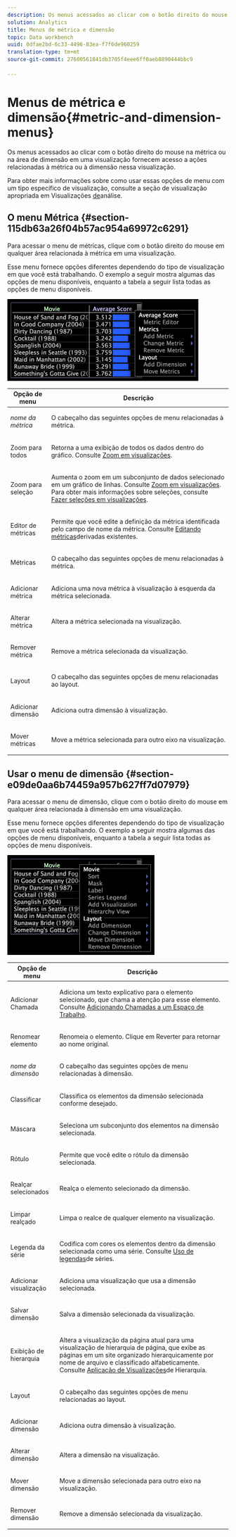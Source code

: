 ```yaml
---
description: Os menus acessados ao clicar com o botão direito do mouse na métrica ou na área de dimensão em uma visualização fornecem acesso a ações relacionadas à métrica ou à dimensão nessa visualização.
solution: Analytics
title: Menus de métrica e dimensão
topic: Data workbench
uuid: 0dfae2bd-6c33-4496-83ea-f7f6de960259
translation-type: tm+mt
source-git-commit: 27600561841db3705f4eee6ff0aeb8890444bbc9

---
```



# Menus de métrica e dimensão{#metric-and-dimension-menus}

Os menus acessados ao clicar com o botão direito do mouse na métrica ou na área de dimensão em uma visualização fornecem acesso a ações relacionadas à métrica ou à dimensão nessa visualização.

Para obter mais informações sobre como usar essas opções de menu com um tipo específico de visualização, consulte a seção de visualização apropriada em Visualizações [de](../../../home/c-get-started/c-analysis-vis/c-analysis-vis.md)análise.

## O menu Métrica {#section-115db63a26f04b57ac954a69972c6291}

Para acessar o menu de métricas, clique com o botão direito do mouse em qualquer área relacionada à métrica em uma visualização.

Esse menu fornece opções diferentes dependendo do tipo de visualização em que você está trabalhando. O exemplo a seguir mostra algumas das opções de menu disponíveis, enquanto a tabela a seguir lista todas as opções de menu disponíveis.

![](assets/mnu_Metric.png)

<table id="table_81EFAC2D754843DD98C2DDF81A35A2B4"> 
 <thead> 
  <tr> 
   <th colname="col1" class="entry"> Opção de menu </th> 
   <th colname="col2" class="entry"> Descrição </th> 
  </tr> 
 </thead>
 <tbody> 
  <tr> 
   <td colname="col1"> <i>nome da métrica</i> </td> 
   <td colname="col2"> <p>O cabeçalho das seguintes opções de menu relacionadas à métrica. </p> </td> 
  </tr> 
  <tr> 
   <td colname="col1"> <p>Zoom para todos </p> </td> 
   <td colname="col2"> <p>Retorna a uma exibição de todos os dados dentro do gráfico. Consulte <a href="../../../home/c-get-started/c-vis/c-zoom-vis.md#concept-7e33670bb5344f78a316f1a84cc20530"> Zoom em visualizações</a>. </p> </td> 
  </tr> 
  <tr> 
   <td colname="col1"> <p>Zoom para seleção </p> </td> 
   <td colname="col2"> <p>Aumenta o zoom em um subconjunto de dados selecionado em um gráfico de linhas. Consulte <a href="../../../home/c-get-started/c-vis/c-zoom-vis.md#concept-7e33670bb5344f78a316f1a84cc20530"> Zoom em visualizações</a>. Para obter mais informações sobre seleções, consulte <a href="../../../home/c-get-started/c-vis/c-sel-vis/c-sel-vis.md#concept-012870ec22c7476e9afbf3b8b2515746"> Fazer seleções em visualizações</a>. </p> </td> 
  </tr> 
  <tr> 
   <td colname="col1"> <p>Editor de métricas </p> </td> 
   <td colname="col2"> <p>Permite que você edite a definição da métrica identificada pelo campo de nome da métrica. Consulte <a href="../../../home/c-get-started/c-admin-intrf/c-prof-mgr/c-drvd-mtrcs.md#section-db6d924cf4e14bcc8d57cfe1059fc797"> Editando métricas</a>derivadas existentes. </p> </td> 
  </tr> 
  <tr> 
   <td colname="col1"> <p>Métricas </p> </td> 
   <td colname="col2"> <p>O cabeçalho das seguintes opções de menu relacionadas à métrica. </p> </td> 
  </tr> 
  <tr> 
   <td colname="col1"> <p>Adicionar métrica </p> </td> 
   <td colname="col2"> <p>Adiciona uma nova métrica à visualização à esquerda da métrica selecionada. </p> </td> 
  </tr> 
  <tr> 
   <td colname="col1"> <p>Alterar métrica </p> </td> 
   <td colname="col2"> <p>Altera a métrica selecionada na visualização. </p> </td> 
  </tr> 
  <tr> 
   <td colname="col1"> <p>Remover métrica </p> </td> 
   <td colname="col2"> <p>Remove a métrica selecionada da visualização. </p> </td> 
  </tr> 
  <tr> 
   <td colname="col1"> <p>Layout </p> </td> 
   <td colname="col2"> <p>O cabeçalho das seguintes opções de menu relacionadas ao layout. </p> </td> 
  </tr> 
  <tr> 
   <td colname="col1"> <p>Adicionar dimensão </p> </td> 
   <td colname="col2"> <p>Adiciona outra dimensão à visualização. </p> </td> 
  </tr> 
  <tr> 
   <td colname="col1"> <p>Mover métricas </p> </td> 
   <td colname="col2"> <p>Move a métrica selecionada para outro eixo na visualização. </p> </td> 
  </tr> 
 </tbody> 
</table>

## Usar o menu de dimensão {#section-e09de0aa6b74459a957b627ff7d07979}

Para acessar o menu de dimensão, clique com o botão direito do mouse em qualquer área relacionada à dimensão em uma visualização.

Esse menu fornece opções diferentes dependendo do tipo de visualização em que você está trabalhando. O exemplo a seguir mostra algumas das opções de menu disponíveis, enquanto a tabela a seguir lista todas as opções de menu disponíveis.

![](assets/mnu_Dimension.png)

<table id="table_D8BB675B710B48A783B1C9EB206033E9"> 
 <thead> 
  <tr> 
   <th colname="col1" class="entry"> Opção de menu </th> 
   <th colname="col2" class="entry"> Descrição </th> 
  </tr> 
 </thead>
 <tbody> 
  <tr> 
   <td colname="col1"> <p>Adicionar Chamada </p> </td> 
   <td colname="col2"> <p>Adiciona um texto explicativo para o elemento selecionado, que chama a atenção para esse elemento. Consulte <a href="../../../home/c-get-started/c-vis/c-call-wkspc.md#concept-212b09e763044d938987b4a9c658adc0"> Adicionando Chamadas a um Espaço de Trabalho</a>. </p> </td> 
  </tr> 
  <tr> 
   <td colname="col1"> <p>Renomear elemento </p> </td> 
   <td colname="col2"> <p>Renomeia o elemento. Clique em <span class="uicontrol"> Reverter</span> para retornar ao nome original. </p> </td> 
  </tr> 
  <tr> 
   <td colname="col1"> <p><i>nome da dimensão</i> </p> </td> 
   <td colname="col2"> <p>O cabeçalho das seguintes opções de menu relacionadas à dimensão. </p> </td> 
  </tr> 
  <tr> 
   <td colname="col1"> <p>Classificar </p> </td> 
   <td colname="col2"> <p>Classifica os elementos da dimensão selecionada conforme desejado. </p> </td> 
  </tr> 
  <tr> 
   <td colname="col1"> <p>Máscara </p> </td> 
   <td colname="col2"> <p>Seleciona um subconjunto dos elementos na dimensão selecionada. </p> </td> 
  </tr> 
  <tr> 
   <td colname="col1"> <p>Rótulo </p> </td> 
   <td colname="col2"> <p>Permite que você edite o rótulo da dimensão selecionada. </p> </td> 
  </tr> 
  <tr> 
   <td colname="col1"> <p>Realçar selecionados </p> </td> 
   <td colname="col2"> <p>Realça o elemento selecionado da dimensão. </p> </td> 
  </tr> 
  <tr> 
   <td colname="col1"> <p>Limpar realçado </p> </td> 
   <td colname="col2"> <p>Limpa o realce de qualquer elemento na visualização. </p> </td> 
  </tr> 
  <tr> 
   <td colname="col1"> <p>Legenda da série </p> </td> 
   <td colname="col2"> <p>Codifica com cores os elementos dentro da dimensão selecionada como uma série. Consulte <a href="../../../home/c-get-started/c-analysis-vis/c-tables/c-srs-leg.md#concept-c48042a705524bc4b63cd6f24874cc12"> Uso de legendas</a>de séries. </p> </td> 
  </tr> 
  <tr> 
   <td colname="col1"> <p>Adicionar visualização </p> </td> 
   <td colname="col2"> <p>Adiciona uma visualização que usa a dimensão selecionada. </p> </td> 
  </tr> 
  <tr> 
   <td colname="col1"> <p>Salvar dimensão </p> </td> 
   <td colname="col2"> <p>Salva a dimensão selecionada da visualização. </p> </td> 
  </tr> 
  <tr> 
   <td colname="col1"> <p>Exibição de hierarquia </p> </td> 
   <td colname="col2"> <p>Altera a visualização da página atual para uma visualização de hierarquia de página, que exibe as páginas em um site organizado hierarquicamente por nome de arquivo e classificado alfabeticamente. Consulte <a href="../../../home/c-get-started/c-analysis-vis/c-tables/c-hier-vews.md#concept-b461183424a841eb94f8143a0eaf9bff"> Aplicação de Visualizações</a>de Hierarquia. </p> </td> 
  </tr> 
  <tr> 
   <td colname="col1"> <p>Layout </p> </td> 
   <td colname="col2"> <p>O cabeçalho das seguintes opções de menu relacionadas ao layout. </p> </td> 
  </tr> 
  <tr> 
   <td colname="col1"> <p>Adicionar dimensão </p> </td> 
   <td colname="col2"> <p>Adiciona outra dimensão à visualização. </p> </td> 
  </tr> 
  <tr> 
   <td colname="col1"> <p>Alterar dimensão </p> </td> 
   <td colname="col2"> <p>Altera a dimensão na visualização. </p> </td> 
  </tr> 
  <tr> 
   <td colname="col1"> <p>Mover dimensão </p> </td> 
   <td colname="col2"> <p>Move a dimensão selecionada para outro eixo na visualização. </p> </td> 
  </tr> 
  <tr> 
   <td colname="col1"> <p>Remover dimensão </p> </td> 
   <td colname="col2"> <p>Remove a dimensão selecionada da visualização. </p> </td> 
  </tr> 
 </tbody> 
</table>

